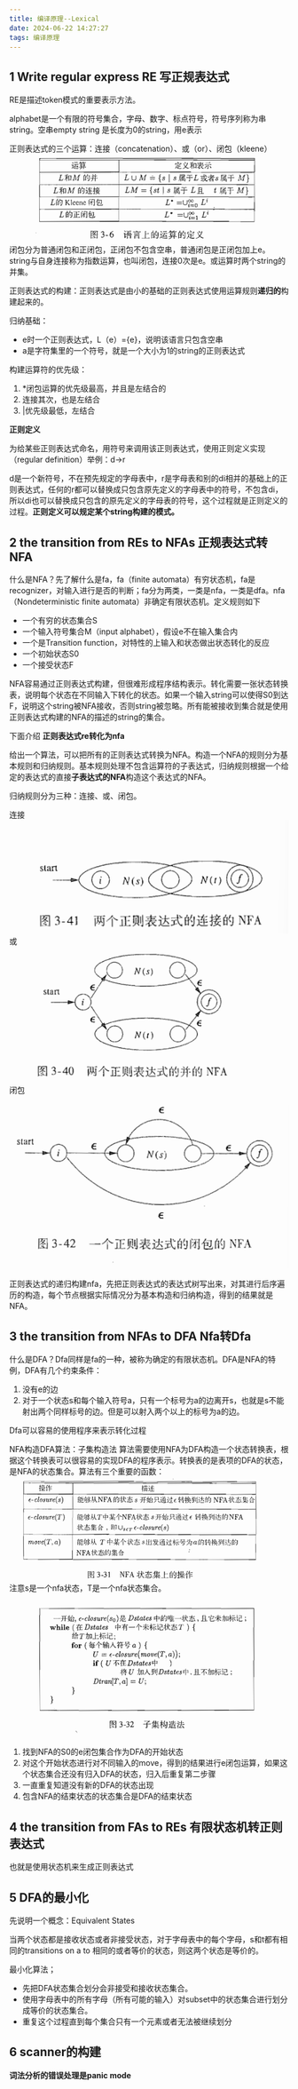 ```yaml
---
title: 编译原理--Lexical
date: 2024-06-22 14:27:27
tags: 编译原理
---
```


## 1 Write regular express RE 写正规表达式
RE是描述token模式的重要表示方法。

alphabet是一个有限的符号集合，字母、数字、标点符号，符号序列称为串string。空串empty string 是长度为0的string，用e表示

正则表达式的三个运算：连接（concatenation）、或（or）、闭包（kleene）
![正则表达式运算](正则表达式运算.png)
闭包分为普通闭包和正闭包，正闭包不包含空串，普通闭包是正闭包加上e。string与自身连接称为指数运算，也叫闭包，连接0次是e。或运算时两个string的并集。

正则表达式的构建：正则表达式是由小的基础的正则表达式使用运算规则**递归的**构建起来的。

归纳基础：
- e时一个正则表达式，L（e）={e}，说明该语言只包含空串
- a是字符集里的一个符号，就是一个大小为1的string的正则表达式

构建运算符的优先级：
1. *闭包运算的优先级最高，并且是左结合的
2. 连接其次，也是左结合
3. |优先级最低，左结合

**正则定义**

为给某些正则表达式命名，用符号来调用该正则表达式，使用正则定义实现（regular definition）举例：d->r

d是一个新符号，不在预先规定的字母表中，r是字母表和别的di相并的基础上的正则表达式，任何的r都可以替换成只包含原先定义的字母表中的符号，不包含di，所以di也可以替换成只包含的原先定义的字母表的符号，这个过程就是正则定义的过程。**正则定义可以规定某个string构建的模式。**

## 2 the transition from REs to NFAs 正规表达式转NFA

什么是NFA？先了解什么是fa，fa（finite automata）有穷状态机，fa是recognizer，对输入进行是否的判断；fa分为两类，一类是nfa，一类是dfa。nfa（Nondeterministic finite automata）非确定有限状态机。定义规则如下
- 一个有穷的状态集合S
- 一个输入符号集合M（input alphabet），假设e不在输入集合内
- 一个是Transition function，对特性的上输入和状态做出状态转化的反应
- 一个初始状态S0
- 一个接受状态F

NFA容易通过正则表达式构建，但很难形成程序结构表示。转化需要一张状态转换表，说明每个状态在不同输入下转化的状态。如果一个输入string可以使得S0到达F，说明这个string被NFA接收，否则string被忽略。所有能被接收到集合就是使用正则表达式构建的NFA的描述的string的集合。

下面介绍 **正则表达式re转化为nfa**

给出一个算法，可以把所有的正则表达式转换为NFA。构造一个NFA的规则分为基本规则和归纳规则。基本规则处理不包含运算符的子表达式，归纳规则根据一个给定的表达式的直接**子表达式的NFA**构造这个表达式的NFA。

归纳规则分为三种：连接、或、闭包。

连接
![连接](连接.png)
或
![或](或.png)
闭包
![闭包](闭包.png)

正则表达式的递归构建nfa，先把正则表达式的表达式树写出来，对其进行后序遍历的构造，每个节点根据实际情况分为基本构造和归纳构造，得到的结果就是NFA。
## 3 the transition from NFAs to DFA Nfa转Dfa
什么是DFA？Dfa同样是fa的一种，被称为确定的有限状态机。DFA是NFA的特例，DFA有几个约束条件：
1. 没有e的边
2. 对于一个状态s和每个输入符号a，只有一个标号为a的边离开s，也就是s不能射出两个同样标号的边。但是可以射入两个以上的标号为a的边。

Dfa可以容易的使用程序来表示转化过程

NFA构造DFA算法：子集构造法
算法需要使用NFA为DFA构造一个状态转换表，根据这个转换表可以很容易的实现DFA的程序表示。转换表的是表项的DFA的状态，是NFA的状态集合。算法有三个重要的函数：
![rfa转dfa](rfa转dfa.png)
注意s是一个nfa状态，T是一个nfa状态集合。
![rfa转dfa算法](rfa转dfa算法.png)
1. 找到NFA的S0的e闭包集合作为DFA的开始状态
2. 对这个开始状态进行对不同输入的move，得到的结果进行e闭包运算，如果这个状态集合还没有归入DFA的状态，归入后重复第二步骤
3. 一直重复知道没有新的DFA的状态出现
4. 包含NFA的结束状态的状态集合是DFA的结束状态
## 4 the transition from FAs to REs 有限状态机转正则表达式 
也就是使用状态机来生成正则表达式
## 5 DFA的最小化
先说明一个概念：Equivalent States

当两个状态都是接收状态或者非接受状态，对于字母表中的每个字母，s和t都有相同的transitions on a to 相同的或者等价的状态，则这两个状态是等价的。

最小化算法；
- 先把DFA状态集合划分会非接受和接收状态集合。
- 使用字母表中的所有字母（所有可能的输入）对subset中的状态集合进行划分成等价的状态集合。
- 重复这个过程直到每个集合只有一个元素或者无法被继续划分


## 6 scanner的构建

**词法分析的错误处理是panic mode**
